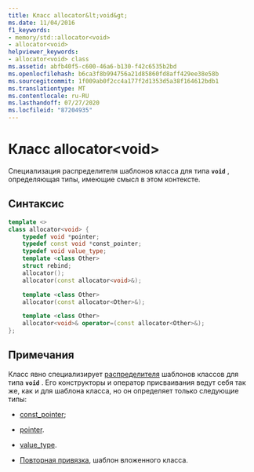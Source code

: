 ```yaml
---
title: Класс allocator&lt;void&gt;
ms.date: 11/04/2016
f1_keywords:
- memory/std::allocator<void>
- allocator<void>
helpviewer_keywords:
- allocator<void> class
ms.assetid: abfb40f5-c600-46a6-b130-f42c6535b2bd
ms.openlocfilehash: b6ca3f8b994756a21d85860fd8aff429ee38e58b
ms.sourcegitcommit: 1f009ab0f2cc4a177f2d1353d5a38f164612bdb1
ms.translationtype: MT
ms.contentlocale: ru-RU
ms.lasthandoff: 07/27/2020
ms.locfileid: "87204935"
---
```

# <a name="allocatorltvoidgt-class"></a>Класс allocator&lt;void&gt;

Специализация распределителя шаблонов класса для типа **`void`** , определяющая типы, имеющие смысл в этом контексте.

## <a name="syntax"></a>Синтаксис

```cpp
template <>
class allocator<void> {
    typedef void *pointer;
    typedef const void *const_pointer;
    typedef void value_type;
    template <class Other>
    struct rebind;
    allocator();
    allocator(const allocator<void>&);

    template <class Other>
    allocator(const allocator<Other>&);

    template <class Other>
    allocator<void>& operator=(const allocator<Other>&);
};
```

## <a name="remarks"></a>Примечания

Класс явно специализирует [распределителя](allocator-class.md) шаблонов классов для типа **`void`** . Его конструкторы и оператор присваивания ведут себя так же, как и для шаблона класса, но он определяет только следующие типы:

- [const_pointer](allocator-class.md#const_pointer);

- [pointer](allocator-class.md#pointer).

- [value_type](allocator-class.md#value_type).

- [Повторная привязка](allocator-class.md#rebind), шаблон вложенного класса.
